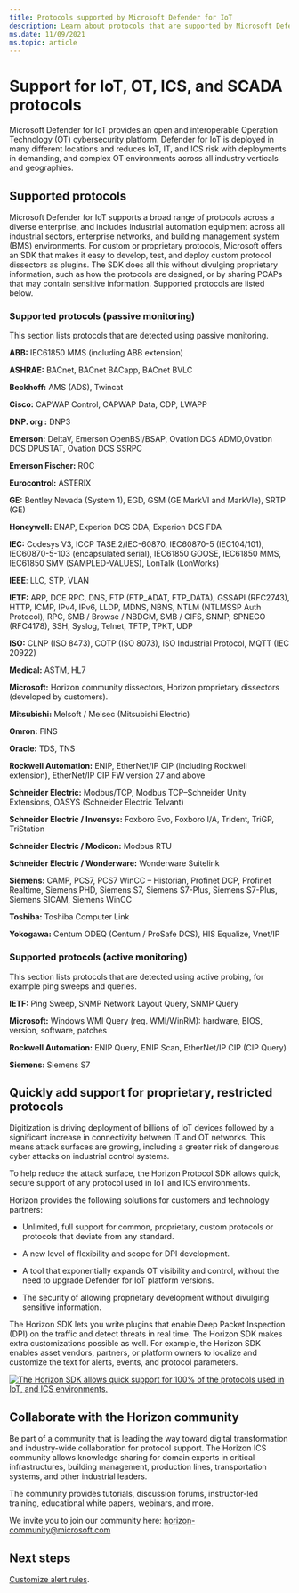 ```yaml
---
title: Protocols supported by Microsoft Defender for IoT
description: Learn about protocols that are supported by Microsoft Defender for IoT.
ms.date: 11/09/2021
ms.topic: article
---
```


# Support for IoT, OT, ICS, and SCADA protocols

Microsoft Defender for IoT provides an open and interoperable Operation Technology (OT) cybersecurity platform. Defender for IoT is deployed in many different locations and reduces IoT, IT, and ICS risk with deployments in demanding, and complex OT environments across all industry verticals and geographies.

## Supported protocols

Microsoft Defender for IoT supports a broad range of protocols across a diverse enterprise, and includes industrial automation equipment across all industrial sectors, enterprise networks, and building management system (BMS) environments. For custom or proprietary protocols, Microsoft offers an SDK that makes it easy to develop, test, and deploy custom protocol dissectors as plugins. The SDK does all this without divulging proprietary information, such as how the protocols are designed, or by sharing PCAPs that may contain sensitive information. Supported protocols are listed below.

### Supported protocols (passive monitoring)

This section lists protocols that are detected using passive monitoring.

**ABB:** IEC61850 MMS (including ABB extension)

**ASHRAE:** BACnet, BACnet BACapp, BACnet BVLC

**Beckhoff:** AMS (ADS), Twincat 

**Cisco:** CAPWAP Control, CAPWAP Data, CDP,  LWAPP

**DNP. org :**  DNP3

**Emerson:** DeltaV, Emerson OpenBSI/BSAP, Ovation DCS ADMD,Ovation DCS DPUSTAT, Ovation DCS SSRPC

**Emerson Fischer:**  ROC

**Eurocontrol:** ASTERIX

**GE:**  Bentley Nevada (System 1),  EGD,  GSM (GE MarkVI and MarkVIe),  SRTP (GE)

**Honeywell:** ENAP, Experion DCS CDA, Experion DCS FDA

**IEC:** Codesys V3, ICCP TASE.2/IEC-60870, IEC60870-5 (IEC104/101), IEC60870-5-103 (encapsulated serial), IEC61850 GOOSE, IEC61850 MMS, IEC61850 SMV (SAMPLED-VALUES), LonTalk (LonWorks)

**IEEE**: LLC, STP, VLAN

**IETF:** ARP, DCE RPC, DNS, FTP (FTP_ADAT, FTP_DATA), GSSAPI (RFC2743), HTTP, ICMP, IPv4, IPv6, LLDP, MDNS, NBNS, NTLM (NTLMSSP Auth Protocol), RPC, SMB / Browse / NBDGM, SMB / CIFS, SNMP, SPNEGO (RFC4178), SSH, Syslog, Telnet, TFTP, TPKT, UDP

**ISO:** CLNP (ISO 8473), COTP (ISO 8073), ISO Industrial Protocol,  MQTT (IEC 20922)

**Medical:** ASTM, HL7

**Microsoft:** Horizon community dissectors, Horizon proprietary dissectors (developed by customers). 

**Mitsubishi:** Melsoft / Melsec (Mitsubishi Electric)

**Omron:** FINS

**Oracle:** TDS, TNS

**Rockwell Automation:** ENIP, EtherNet/IP CIP (including Rockwell extension), EtherNet/IP CIP FW version 27 and above

**Schneider Electric:** Modbus/TCP, Modbus TCP–Schneider Unity Extensions, OASYS (Schneider Electric Telvant) 

**Schneider Electric / Invensys:** Foxboro Evo, Foxboro I/A, Trident, TriGP, TriStation

**Schneider Electric / Modicon:** Modbus RTU

**Schneider Electric / Wonderware:** Wonderware Suitelink

**Siemens:** CAMP, PCS7, PCS7 WinCC – Historian, Profinet DCP, Profinet Realtime, Siemens PHD, Siemens S7, Siemens S7-Plus, Siemens S7-Plus, Siemens SICAM, Siemens WinCC

**Toshiba:** Toshiba Computer Link

**Yokogawa:** Centum ODEQ (Centum / ProSafe DCS), HIS Equalize, Vnet/IP

### Supported protocols (active monitoring)

This section lists protocols that are detected using active probing, for example ping sweeps and queries.

**IETF:** Ping Sweep, SNMP Network Layout Query, SNMP Query

**Microsoft:**  Windows WMI Query (req. WMI/WinRM): hardware, BIOS, version, software, patches

**Rockwell Automation:**  ENIP Query, ENIP Scan,  EtherNet/IP CIP (CIP Query)

**Siemens:** Siemens S7

## Quickly add support for proprietary, restricted protocols

Digitization is driving deployment of billions of IoT devices followed by a significant increase in connectivity between IT and OT networks. This means attack surfaces are growing, including a greater risk of dangerous cyber attacks on industrial control systems.

To help reduce the attack surface, the Horizon Protocol SDK allows quick, secure support of any protocol used in IoT and ICS environments.

Horizon provides the following solutions for customers and technology partners:

- Unlimited, full support for common, proprietary, custom protocols or protocols that deviate from any standard.

- A new level of flexibility and scope for DPI development.

- A tool that exponentially expands OT visibility and control, without the need to upgrade Defender for IoT platform versions.

- The security of allowing proprietary development without divulging sensitive information.

The Horizon SDK lets you write plugins that enable Deep Packet Inspection (DPI) on the traffic and detect threats in real time. The Horizon SDK makes extra customizations possible as well. For example, the Horizon SDK enables asset vendors, partners, or platform owners to localize and customize the text for alerts, events, and protocol parameters.

[![The Horizon SDK allows quick support for 100% of the protocols used in IoT, and ICS environments.](media/concept-supported-protocols/sdk-horizon.png)](media/concept-supported-protocols/sdk-horizon-expanded.png#lightbox)

## Collaborate with the Horizon community

Be part of a community that is leading the way toward digital transformation and industry-wide collaboration for protocol support. The Horizon ICS community allows knowledge sharing for domain experts in critical infrastructures, building management, production lines, transportation systems, and other industrial leaders.

The community provides tutorials, discussion forums, instructor-led training, educational white papers, webinars, and more.

We invite you to join our community here: <horizon-community@microsoft.com>

## Next steps

[Customize alert rules](how-to-accelerate-alert-incident-response.md#customize-alert-rules).
